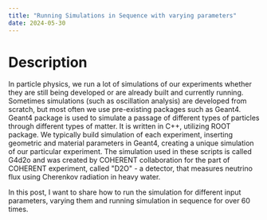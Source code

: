 ```yaml
---
title: "Running Simulations in Sequence with varying parameters"
date: 2024-05-30
---
```


# Description

In particle physics, we run a lot of simulations of our experiments whether they are still being developed or are already built and currently running. 
Sometimes simulations (such as oscillation analysis) are developed from scratch, but most often we use pre-existing packages such as Geant4. 
Geant4 package is used to simulate a passage of different types of particles through different types of matter. It is written in C++, utilizing ROOT package.
We typically build simulation of each experiment, inserting geometric and material parameters in Geant4, creating a unique simulation of our particular experiment.
The simulation used in these scripts is called G4d2o and was created by COHERENT collaboration for the part of COHERENT experiment, called "D2O" - a detector, that measures neutrino flux using Cherenkov radiation in heavy water.

In this post, I want to share how to run the simulation for different input parameters, varying them and running simulation in sequence for over 60 times.
